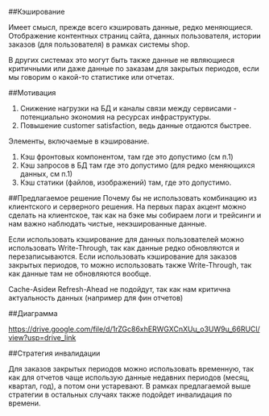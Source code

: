 ##Кэширование

Имеет смысл, прежде всего кэшировать данные, редко меняющиеся. Отображение контентных страниц сайта, данных пользователя, истории заказов (для пользователя) в рамках системы shop.

В других системах это могут быть также данные не являющиеся критичными или даже данные по заказам для закрытых периодов, если мы говорим о какой-то статистике или отчетах.

##Мотивация

1. Снижение нагрузки на БД и каналы связи между сервисами - потенциально экономия на ресурсах инфраструктуры.
2. Повышение customer satisfaction, ведь данные отдаются быстрее.

Элементы, включаемые в кэширование.
1. Кэш фронтовых компонентом, там где это допустимо (см п.1)
2. Кэш запросов в БД там где это допустимо (для редко меняющихся данных, см п.1)
3. Кэш статики (файлов, изображений) там, где это допустимо.

##Предлагаемое решение
Почему бы не использовать комбинацию из клиентского и серверного решения. На первых парах акцент можно сделать на клиентское, так как на бэке мы собираем логи и трейсинги и нам важно наблюдать чистые, некэшированные данные. 

Если использовать кэширование для данных пользователей можно использовать Write-Through, так как данные редко обновляются и перезаписываются. 
Если использовать кэширование для заказов закрытых периодов, то можно использовать также Write-Through, так как данные там не обновляются вообще. 

Cache-Asideи Refresh-Ahead не подойдут, так как нам критична актуальность данных (например для фин отчетов)

##Диаграмма

https://drive.google.com/file/d/1rZGc86xhERWGXCnXUu_o3UW9u_66RUCl/view?usp=drive_link

##Cтратегия инвалидации

Для заказов закрытых периодов можно использовать временную, так как для отчетов чаще использую данные недавних периодов (месяц, квартал, год), а потом они устаревают. В рамках предлагаемой выше стратегии в остальных случаях также подойдет инвалидация по времени.

